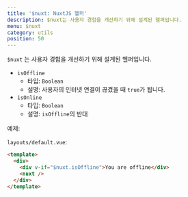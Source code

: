 ```yaml
---
title: '$nuxt: NuxtJS 헬퍼'
description: $nuxt는 사용자 경험을 개선하기 위해 설계된 헬퍼입니다.
menu: $nuxt
category: utils
position: 50
---
```


`$nuxt` 는 사용자 경험을 개선하기 위해 설계된 헬퍼입니다.

- `isOffline`
  - 타입: `Boolean`
  - 설명: 사용자의 인터넷 연결이 끊겼을 때 `true`가 됩니다.
- `isOnline`
  - 타입: `Boolean`
  - 설명: `isOffline`의 반대

예제:

`layouts/default.vue`:

```html
<template>
  <div>
    <div v-if="$nuxt.isOffline">You are offline</div>
    <nuxt />
  </div>
</template>
```

